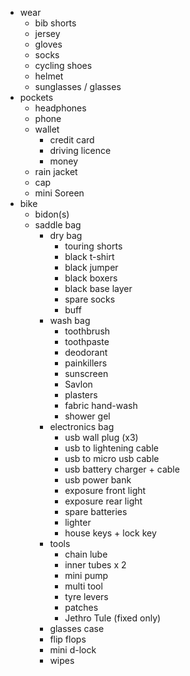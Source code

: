 * wear
    * bib shorts
    * jersey
    * gloves
    * socks
    * cycling shoes
    * helmet
    * sunglasses / glasses
* pockets
    * headphones
    * phone
    * wallet
      * credit card
      * driving licence
      * money
    * rain jacket
    * cap
    * mini Soreen
* bike
    * bidon(s)
    * saddle bag
      * dry bag
        * touring shorts
        * black t-shirt
        * black jumper
        * black boxers
        * black base layer
        * spare socks
        * buff
      * wash bag
        * toothbrush
        * toothpaste
        * deodorant
        * painkillers
        * sunscreen
        * Savlon
        * plasters
        * fabric hand-wash
        * shower gel
      * electronics bag
        * usb wall plug (x3)
        * usb to lightening cable
        * usb to micro usb cable
        * usb battery charger + cable
        * usb power bank
        * exposure front light
        * exposure rear light
        * spare batteries
        * lighter
        * house keys + lock key
      * tools
        * chain lube
        * inner tubes x 2
        * mini pump
        * multi tool
        * tyre levers
        * patches
        * Jethro Tule (fixed only)
      * glasses case
      * flip flops
      * mini d-lock
      * wipes
